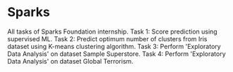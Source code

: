 # Sparks
All tasks of Sparks Foundation internship.
Task 1: Score prediction using supervised ML.
Task 2: Predict optimum number of clusters from Iris dataset using K-means clustering algorithm.
Task 3: Perform 'Exploratory Data Analysis' on dataset Sample Superstore.
Task 4: Perform 'Exploratory Data Analysis' on dataset Global Terrorism.

